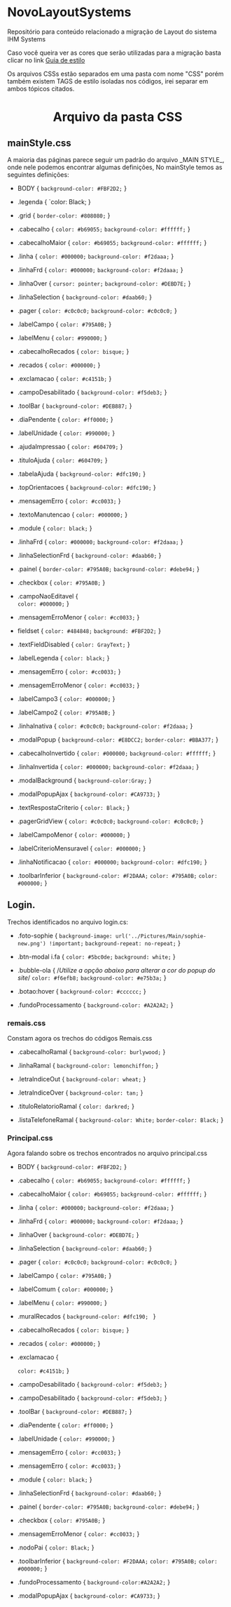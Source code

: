 # NovoLayoutSystems
Repositório para conteúdo relacionado a migração de Layout do sistema IHM Systems

Caso você queira ver as cores que serão utilizadas para a migração basta clicar no link [Guia de estilo](https://github.com/MatheusLCSantos7/Links-Uteis/edit/main/README.md)


Os arquivos CSSs estão separados em uma pasta com nome "CSS" porém também existem TAGS de estilo isoladas nos códigos, irei separar em ambos tópicos citados. 
<h1 align="center">Arquivo da pasta CSS</h2>
<h2>mainStyle.css</h2>
A maioria das páginas parece seguir um padrão do arquivo _MAIN STYLE_, onde nele podemos encontrar algumas definições, 
No mainStyle temos as seguintes definições:

- BODY
{
	`background-color: #FBF2D2;`
}
- .legenda
{
	`color: Black;
}
- .grid
{
	`border-color: #808080;`
}
- .cabecalho
{
	`color: #b69055;`
	`background-color: #ffffff;`
}
- .cabecalhoMaior
{
	`color: #b69055;`
	`background-color: #ffffff;`
}
- .linha
{
	`color: #000000;`
	`background-color: #f2daaa;`
}
- .linhaFrd
{
	`color: #000000;`
  `background-color: #f2daaa;`
}
- .linhaOver
{
	`cursor: pointer;`
	`background-color: #DEBD7E;`
}
- .linhaSelection
{
	`background-color: #daab60;`
}
- .pager
{
	`color: #c0c0c0;`
	`background-color: #c0c0c0;`
}
- .labelCampo
{
	`color: #795A0B;`
}
- .labelMenu
{
	`color: #990000;`
}

- .cabecalhoRecados
{
	`color: bisque;`
}

- .recados
{
	`color: #000000;`
}

- .exclamacao
{
	`color: #c4151b;`
}

- .campoDesabilitado
{
	`background-color: #f5deb3;`
}
- .toolBar
{
	`background-color: #DEB887;`
}

- .diaPendente
{
	`color: #ff0000;`
}

- .labelUnidade
{
	`color: #990000;`
}

- .ajudaImpressao
{
	`color: #604709;`
}

- .tituloAjuda
{
	`color: #604709;`
}

- .tabelaAjuda
{
    `background-color: #dfc190;`
}

- .topOrientacoes
{
    `background-color: #dfc190;`
}

- .mensagemErro
{
	`color: #cc0033;`
}

- .textoManutencao
{
	`color: #000000;`
}

- .module
{
	`color: black;`
}

- .linhaFrd
{
	`color: #000000;`
	`background-color: #f2daaa;`
}

- .linhaSelectionFrd
{
	`background-color: #daab60;`
}

- .painel
{
	`border-color: #795A0B;`
	`background-color: #debe94;`
}

- .checkbox
{
	`color: #795A0B;`
}

- .campoNaoEditavel
{	
	`color: #000000;`
}

- .mensagemErroMenor
{
	`color: #cc0033;`
}

- fieldset
{
	`color: #484848;`
	`background: #FBF2D2;`
}

- .textFieldDisabled
{
	`color: GrayText;`
}

- .labelLegenda
{
	`color: black;`
}

- .mensagemErro
{
	`color: #cc0033;`
}

- .mensagemErroMenor
{
	`color: #cc0033;`
}

- .labelCampo3
{
	`color: #000000;`
}

- .labelCampo2
{
	`color: #795A0B;`
}

- .linhaInativa
{
	`color: #c0c0c0;`
	`background-color: #f2daaa;`
}

- .modalPopup
{
	`background-color: #E8DCC2;`
	`border-color: #BBA377;`
}

- .cabecalhoInvertido
{
	`color: #000000;`
	`background-color: #ffffff;`
}

- .linhaInvertida
{
	`color: #000000;`
	`background-color: #f2daaa;`
}

- .modalBackground 
{
	`background-color:Gray;`
}

- .modalPopupAjax
{
	`background-color: #CA9733;`
}

- .textRespostaCriterio
{
	`color: Black;`
}

- .pagerGridView
{
	`color: #c0c0c0;`
	`background-color: #c0c0c0;`
}

- .labelCampoMenor
{
	`color: #000000;`
}

- .labelCriterioMensuravel
{
	`color: #000000;`
}

- .linhaNotificacao
{
	`color: #000000;`
	`background-color: #dfc190;`
}

- .toolbarInferior
{
	`background-color: #F2DAAA;`
	`color: #795A0B;`
	`color: #000000;`
}


<h2> Login. </h2>

Trechos identificados no arquivo login.cs:

- .foto-sophie {
    `background-image: url('../Pictures/Main/sophie-new.png') !important;`
    `background-repeat: no-repeat;`
}

- .btn-modal i.fa {
    `color: #5bc0de;`
    `background: white;`
}

- .bubble-ola {
    /*Utilize a opção abaixo para alterar a cor do popup do site*/
   `color: #f6efb8;`
    `background-color: #e75b3a;`
}

- .botao:hover {
        `background-color: #cccccc;`
    }

- .fundoProcessamento {
    `background-color: #A2A2A2;`
}
<h3>remais.css</h3>

Constam agora os trechos do códigos Remais.css

- .cabecalhoRamal
{
	`background-color: burlywood;`
}

- .linhaRamal
{
	`background-color: lemonchiffon;`
}

- .letraIndiceOut
{
	`background-color: wheat;`
}

- .letraIndiceOver
{
	`background-color: tan;`
}

- .tituloRelatorioRamal
{
	`color: darkred;`
}

- .listaTelefoneRamal
{
	`background-color: White;`
	`border-color: Black;`
}


<h3>Principal.css</h3>

Agora falando sobre os trechos encontrados no arquivo principal.css

- BODY
{
	`background-color: #FBF2D2;`
}

- .cabecalho {
    `color: #b69055;`
    `background-color: #ffffff;`
}

- .cabecalhoMaior
{
	`color: #b69055;`
	`background-color: #ffffff;`
}


- .linha
{
	`color: #000000;`
	`background-color: #f2daaa;`
}

- .linhaFrd
{
	`color: #000000;`
	`background-color: #f2daaa;`
}

- .linhaOver
{
	`background-color: #DEBD7E;`
}

- .linhaSelection
{
	`background-color: #daab60;`
}

- .pager
{
	`color: #c0c0c0;`
	`background-color: #c0c0c0;`
}

- .labelCampo
{
	`color: #795A0B;`
}

- .labelComum
{
	`color: #000000;`
}

- .labelMenu
{
	`color: #990000;`
}

- .muralRecados
{
	`background-color: #dfc190;	`
}

- .cabecalhoRecados
{
	`color: bisque;`
}

- .recados
{
	`color: #000000;`
}

- .exclamacao
{

	`color: #c4151b;`
}

- .campoDesabilitado
{
	`background-color: #f5deb3;`
}

- .campoDesabilitado
{
	`background-color: #f5deb3;`
}

- .toolBar
{
	`background-color: #DEB887;`
}

- .diaPendente
{
	`color: #ff0000;`
}

- .labelUnidade
{
	`color: #990000;`
}

- .mensagemErro
{
	`color: #cc0033;`
}

- .mensagemErro
{
	`color: #cc0033;`
}

- .module
{
	`color: black;`
}

- .linhaSelectionFrd
{
	`background-color: #daab60;`
}

- .painel
{
	`border-color: #795A0B;`
	`background-color: #debe94;`
}

- .checkbox
{
	`color: #795A0B;`
}

- .mensagemErroMenor
{
	`color: #cc0033;`
}

- .nodoPai
{
	`color: Black;`
}

- .toolbarInferior
{
	`background-color: #F2DAAA;`
	`color: #795A0B;`
	`color: #000000;`
}  

- .fundoProcessamento
{
    `background-color:#A2A2A2;`
}

- .modalPopupAjax
{
	`background-color: #CA9733;`
}



















